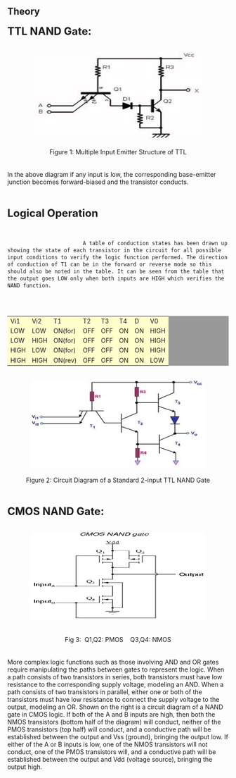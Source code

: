 ## Theory
<div class="content" id="experiment-article-section-2-content">                            
                            <p><b><font size="5">TTL NAND Gate:</font></b></p>
                            <br />
                            <div align="left">
                            
<center><img src="images/TTL.jpg"  style="width:400px;height:200px;"/></center>		
 <br />
  <center>Figure 1:&nbsp;Multiple Input Emitter Structure of TTL</center>
                            <br />
                            <br />
                             In the above diagram if any input is low, the corresponding base-emitter junction becomes forward-biased and the transistor conducts.
<br />
                            <br />
                            <br />                    
<p class="bigger"><b><font size="5">Logical Operation</font></b></p><br/>
                            
                            A table of conduction states has been drawn up showing the state of each transistor in the circuit for all possible input conditions to verify the logic function performed. The direction of conduction of T1 can be in the forward or reverse mode so this should also be noted in the table. It can be seen from the table that the output goes LOW only when both inputs are HIGH which verifies the NAND function.
                            
<br />
                            <br />
 <table width="50%"  border="0" cellspacing="1px" cellpadding="2" bgcolor="#999999">
                             
 <tr bgcolor="#FFFFCC">
                             <td>Vi1</td>
                             <td>Vi2</td>
                             <td>T1</td>
                             <td>T2</td>
                             <td>T3</td>
                             <td>T4</td>
                             <td>D</td>
                             <td>V0</td>
                             </tr>       
 <tr bgcolor="#FFFFCC">
                             <td>LOW
                                                     
</td>
                             <td>LOW</td>
                             <td>ON(for)</td>
                             <td>OFF</td>
                             <td>OFF</td>
                             <td>ON</td>
                             <td>ON</td>
                             <td>HIGH</td>
                             </tr>
<tr bgcolor="#FFFFCC">
                             <td>LOW                        
 </td>
                             <td>HIGH</td>
                             <td>ON(for)</td>
                             <td>OFF</td>
                             <td>OFF</td>
                             <td>ON</td>
                              <td>ON</td>
                             <td>HIGH</td>
                             </tr>   
 <tr bgcolor="#FFFFCC">
                             <td>HIGH
 </td>
                             <td>LOW</td>
                             <td>ON(for)</td>
                             <td>OFF</td>
                             <td>OFF</td>
                             <td>ON</td>
                              <td>ON</td>
                             <td>HIGH</td>
                             </tr>
 <tr bgcolor="#FFFFCC">
                             <td>HIGH
 </td>
                             <td>HIGH</td>
                             <td>ON(rev)</td>
                             <td>OFF</td>
                             <td>OFF</td>
                             <td>ON</td>
                              <td>ON</td>
                             <td>LOW</td>
                             </tr>
                             </table>
                             <br />
<center>
				<img src="images/ttl1.jpg"  style="width:400px; height:200px"/>
				</center>
                            <br />
                             <center>Figure 2:&nbsp;Circuit Diagram of a Standard 2-input TTL NAND Gate</center>
 <br />
                              <br />
                              <p class="bigger"><b><font size="5">CMOS NAND Gate:</font></b></p>
                              <br />
<center>
				<img src="images/CMOS.jpg"  style="width:400px; height:200px"/>
				</center>
                            <br />
                            <br /> 
 <center>Fig 3: &nbsp;Q1,Q2: PMOS &nbsp;&nbsp; Q3,Q4: NMOS</center>
                            <br />
                            <br />
                            More complex logic functions such as those involving AND and OR gates require manipulating the paths between gates to represent the logic. When a path consists of two transistors in series, both transistors must have low resistance to the corresponding supply voltage, modeling an AND. When a path consists of two transistors in parallel, either one or both of the transistors must have low resistance to connect the supply voltage to the output, modeling an OR.
Shown on the right is a circuit diagram of a NAND gate in CMOS logic. If both of the A and B inputs are high, then both the NMOS transistors (bottom half of the diagram) will conduct, neither of the PMOS transistors (top half) will conduct, and a conductive path will be established between the output and Vss (ground), bringing the output low. If either of the A or B inputs is low, one of the NMOS transistors will not conduct, one of the PMOS transistors will, and a conductive path will be established between the output and Vdd (voltage source), bringing the output high.

 </div>
                            <br />
                           
 </div>